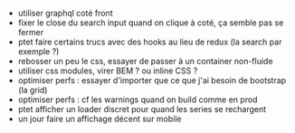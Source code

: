 - utiliser graphql coté front
- fixer le close du search input quand on clique à coté, ça semble pas se fermer
- ptet faire certains trucs avec des hooks au lieu de redux (la search par exemple ?)
- rebosser un peu le css, essayer de passer à un container non-fluide
- utiliser css modules, virer BEM ? ou inline CSS ?
- optimiser perfs : essayer d'importer que ce que j'ai besoin de bootstrap (la grid)
- optimiser perfs : cf les warnings quand on build comme en prod
- ptet afficher un loader discret pour quand les series se rechargent
- un jour faire un affichage décent sur mobile
